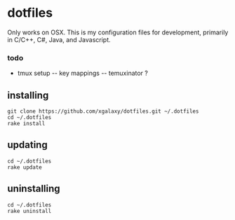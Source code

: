 # dotfiles

Only works on OSX.
This is my configuration files for development, primarily in C/C++, C#, Java, and Javascript.

### todo
- tmux setup
-- key mappings
-- temuxinator ?

## installing
```
git clone https://github.com/xgalaxy/dotfiles.git ~/.dotfiles
cd ~/.dotfiles
rake install
```

## updating
```
cd ~/.dotfiles
rake update
```

## uninstalling
```
cd ~/.dotfiles
rake uninstall
```
